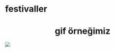 # festivaller

<h1 align="center">gif örneğimiz</h1>

![](https://github.com/darahta/festivaller/blob/main/festival.gif)
